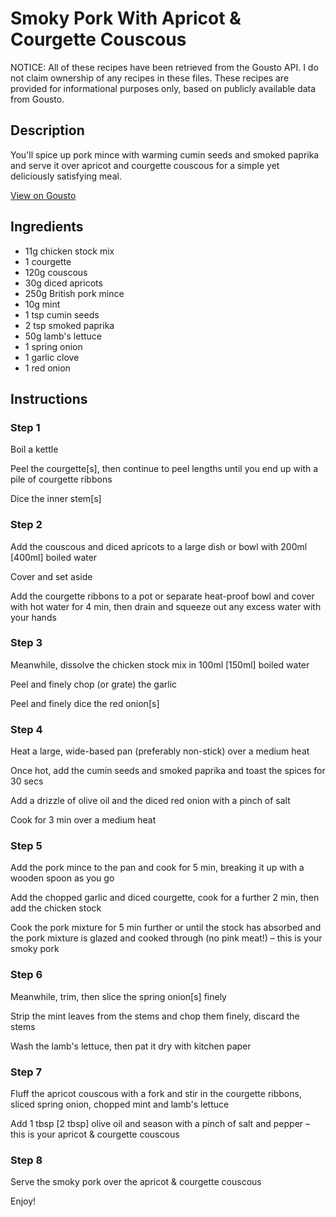 # Smoky Pork With Apricot & Courgette Couscous

NOTICE: All of these recipes have been retrieved from the Gousto API. I do not claim ownership of any recipes in these files. These recipes are provided for informational purposes only, based on publicly available data from Gousto.

## Description

You'll spice up pork mince with warming cumin seeds and smoked paprika and serve it over apricot and courgette couscous for a simple yet deliciously satisfying meal. 

[View on Gousto](https://www.gousto.co.uk/recipes/cookbook/smoky-pork-with-apricot-courgette-couscous)

## Ingredients

- 11g chicken stock mix
- 1 courgette
- 120g couscous
- 30g diced apricots
- 250g British pork mince
- 10g mint
- 1 tsp cumin seeds
- 2 tsp smoked paprika 
- 50g lamb's lettuce
- 1 spring onion 
- 1 garlic clove
- 1 red onion

## Instructions


### Step 1

Boil a kettle

Peel the  courgette<span class="text-danger">[s]</span>, then continue to peel lengths until you end up with a pile of courgette ribbons

Dice the inner stem<span class="text-danger">[s]</span>


### Step 2

Add the couscous and diced apricots to a large dish or bowl with 200ml <span class="text-danger">[400ml]</span> boiled water

Cover and set aside

Add the courgette ribbons to a pot or separate heat-proof bowl and cover with hot water for 4 min, then drain and squeeze out any excess water with your hands


### Step 3

Meanwhile, dissolve the chicken stock mix in 100ml <span class="text-danger">[150ml]</span> boiled water

Peel and finely chop (or grate) the garlic

Peel and finely dice the red onion<span class="text-danger">[s]</span>


### Step 4

Heat a large, wide-based pan (preferably non-stick) over a medium heat

Once hot, add the cumin seeds and smoked paprika and toast the spices for 30 secs

Add a drizzle of olive oil and the diced red onion with a pinch of salt

Cook for 3 min over a medium heat


### Step 5

Add the pork mince to the pan and cook for 5 min, breaking it up with a wooden spoon as you go

Add the chopped garlic and diced courgette, cook for a further 2 min, then add the chicken stock

Cook the pork mixture for 5 min further or until the stock has absorbed and the pork mixture is glazed and cooked through (no pink meat!) – this is your smoky pork


### Step 6

Meanwhile, trim, then slice the spring onion<span class="text-danger">[s]</span> finely

Strip the mint leaves from the stems and chop them finely, discard the stems

Wash the lamb's lettuce, then pat it dry with kitchen paper


### Step 7

Fluff the apricot couscous with a fork and stir in the courgette ribbons, sliced spring onion, chopped mint and lamb's lettuce

Add 1 tbsp <span class="text-danger">[2 tbsp]</span> olive oil and season with a pinch of salt and pepper – this is your apricot & courgette couscous

### Step 8

Serve the smoky pork over the apricot & courgette couscous

Enjoy!

